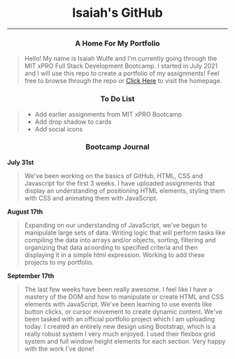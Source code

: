 # <div align="center">Isaiah's GitHub</div>

***

### <div align="center">A Home For My Portfolio</div>
> Hello! My name is Isaiah Wulfe and I'm currently going through the MIT xPRO Full Stack Development Bootcamp. I started in July 2021 and I will use this repo to create a portfolio of my assignments! Feel free to browse through the repo or [Click Here](https://isaiahwulfe.github.io/) to visit the homepage.

### <div align="center">To Do List</div>
> - Add earlier assignments from MIT xPRO Bootcamp
> - Add drop shadow to cards
> - Add social icons

### <div align="center">Bootcamp Journal</div>

**July 31st**
> We've been working on the basics of GitHub, HTML, CSS and Javascript for the first 3 weeks. I have uploaded assignments that display an understanding of positioning HTML elements, styling them with CSS and animating them with JavaScript.  

**August 17th**
> Expanding on our understanding of JavaScript, we've begun to manipulate large sets of data. Writing logic that will perform tasks like compiling the data into arrays and/or objects, sorting, filtering and organizing that data acoording to specified criteria and then displaying it in a simple html expression. Working to add these projects to my portfolio.

**September 17th**
> The last few weeks have been really awesome. I feel like I have a mastery of the DOM and how to manipulate or create HTML and CSS elements with JavaScript. We've been learning to use events like button clicks, or cursor movement to create dynamic content. 
>We've been tasked with an official portfolio project which I am uploading today. I created an entirely new design using Bootstrap, which is a really robust system I very much enjoyed. I used their flexbox grid system and full window height elements for each section. Very happy with the work I've done!